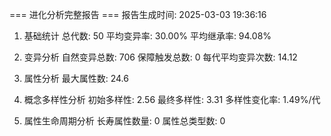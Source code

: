 === 进化分析完整报告 ===
报告生成时间: 2025-03-03 19:36:16

1. 基础统计
总代数: 50
平均变异率: 30.00%
平均继承率: 94.08%

2. 变异分析
自然变异总数: 706
保障触发总数: 0
每代平均变异次数: 14.12

3. 属性分析
最大属性数: 24.6

4. 概念多样性分析
初始多样性: 2.56
最终多样性: 3.31
多样性变化率: 1.49%/代

5. 属性生命周期分析
长寿属性数量: 0
属性总类型数: 0